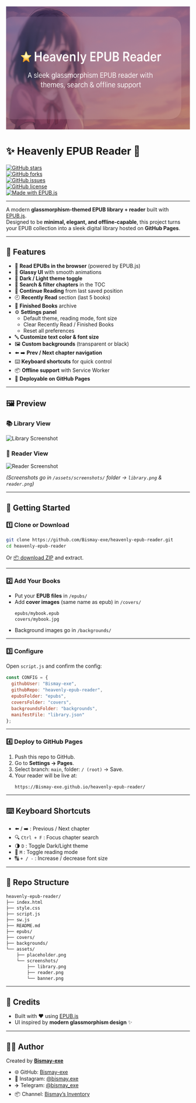 ![Heavenly EPUB Reader Banner](assets/screenshots/banner.png)

# ✨ Heavenly EPUB Reader 📖  

[![GitHub stars](https://img.shields.io/github/stars/Bismay-exe/heavenly-epub-reader?style=for-the-badge&logo=github)](https://github.com/Bismay-exe/heavenly-epub-reader/stargazers)  
[![GitHub forks](https://img.shields.io/github/forks/Bismay-exe/heavenly-epub-reader?style=for-the-badge&logo=github)](https://github.com/Bismay-exe/heavenly-epub-reader/network/members)  
[![GitHub issues](https://img.shields.io/github/issues/Bismay-exe/heavenly-epub-reader?style=for-the-badge)](https://github.com/Bismay-exe/heavenly-epub-reader/issues)  
[![GitHub license](https://img.shields.io/github/license/Bismay-exe/heavenly-epub-reader?style=for-the-badge)](./LICENSE)  
[![Made with EPUB.js](https://img.shields.io/badge/Made%20with-EPUB.js-blue?style=for-the-badge)](https://github.com/futurepress/epub.js)  

---

A modern **glassmorphism-themed EPUB library + reader** built with [EPUB.js](https://github.com/futurepress/epub.js).  
Designed to be **minimal, elegant, and offline-capable**, this project turns your EPUB collection into a sleek digital library hosted on **GitHub Pages**.  

---

## 🌟 Features
- 📖 **Read EPUBs in the browser** (powered by EPUB.js)  
- 🎨 **Glassy UI** with smooth animations  
- 🌙 **Dark / Light theme toggle**  
- 🔎 **Search & filter chapters** in the TOC  
- 🔄 **Continue Reading** from last saved position  
- 🕘 **Recently Read** section (last 5 books)  
- 🏁 **Finished Books** archive  
- ⚙️ **Settings panel**  
  - Default theme, reading mode, font size  
  - Clear Recently Read / Finished Books  
  - Reset all preferences  
- 🔤 **Customize text color & font size**  
- 🖼️ **Custom backgrounds** (transparent or black)  
- ⬅️ ➡️ **Prev / Next chapter navigation**  
- ⌨️ **Keyboard shortcuts** for quick control  
- 📦 **Offline support** with Service Worker  
- 🚀 **Deployable on GitHub Pages**  

---

## 🖼️ Preview

### 📚 Library View
![Library Screenshot](assets/screenshots/library.png)

### 📖 Reader View
![Reader Screenshot](assets/screenshots/reader.png)

*(Screenshots go in `/assets/screenshots/` folder → `library.png` & `reader.png`)*  

---

## 🚀 Getting Started

### 1️⃣ Clone or Download
```bash
git clone https://github.com/Bismay-exe/heavenly-epub-reader.git
cd heavenly-epub-reader
```

Or [📦 download ZIP](https://github.com/Bismay-exe/heavenly-epub-reader/archive/refs/heads/main.zip) and extract.

---

### 2️⃣ Add Your Books
- Put your **EPUB files** in `/epubs/`  
- Add **cover images** (same name as epub) in `/covers/`  
  ```
  epubs/mybook.epub
  covers/mybook.jpg
  ```
- Background images go in `/backgrounds/`

---

### 3️⃣ Configure
Open `script.js` and confirm the config:
```js
const CONFIG = {
  githubUser: "Bismay-exe",
  githubRepo: "heavenly-epub-reader",
  epubsFolder: "epubs",
  coversFolder: "covers",
  backgroundsFolder: "backgrounds",
  manifestFile: "library.json"
};
```

---

### 4️⃣ Deploy to GitHub Pages
1. Push this repo to GitHub.  
2. Go to **Settings → Pages**.  
3. Select branch: `main`, folder: `/ (root)` → Save.  
4. Your reader will be live at:  
   ```
   https://Bismay-exe.github.io/heavenly-epub-reader/
   ```

---

## ⌨️ Keyboard Shortcuts
- ⬅️ / ➡️ : Previous / Next chapter  
- 🔍 `Ctrl + F` : Focus chapter search  
- 🌗 `D` : Toggle Dark/Light theme  
- 📜 `M` : Toggle reading mode  
- 🔠 `+ / -` : Increase / decrease font size  

---

## 📂 Repo Structure
```
heavenly-epub-reader/
├── index.html
├── style.css
├── script.js
├── sw.js
├── README.md
├── epubs/              
├── covers/             
├── backgrounds/        
└── assets/
    ├── placeholder.png
    └── screenshots/
        ├── library.png
        ├── reader.png
        └── banner.png
```

---

## 📝 Credits
- Built with ❤️ using [EPUB.js](https://github.com/futurepress/epub.js)  
- UI inspired by **modern glassmorphism design** ✨  

---

## 👨‍💻 Author
Created by **[Bismay-exe](https://github.com/Bismay-exe)**  

- 🌐 GitHub: [Bismay-exe](https://github.com/Bismay-exe)  
- 📸 Instagram: [@bismay.exe](https://www.instagram.com/bismay.exe)  
- ✈️ Telegram: [@bismay_exe](https://t.me/bismay_exe)  
- 📦 Channel: [Bismay’s Inventory](https://t.me/BismaysInventory)  
